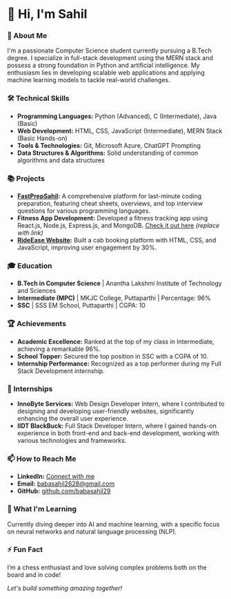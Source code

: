 # 👋 Hi, I'm Sahil 

### 🚀 About Me
I'm a passionate Computer Science student currently pursuing a B.Tech degree. I specialize in full-stack development using the MERN stack and possess a strong foundation in Python and artificial intelligence. My enthusiasm lies in developing scalable web applications and applying machine learning models to tackle real-world challenges.

### 🛠️ Technical Skills
- **Programming Languages:** Python (Advanced), C (Intermediate), Java (Basic)
- **Web Development:** HTML, CSS, JavaScript (Intermediate), MERN Stack (Basic Hands-on)
- **Tools & Technologies:** Git, Microsoft Azure, ChatGPT Prompting
- **Data Structures & Algorithms:** Solid understanding of common algorithms and data structures

### 📚 Projects
- **[FastPrepSahil](https://fastprepsahil.netlify.app/):** A comprehensive platform for last-minute coding preparation, featuring cheat sheets, overviews, and top interview questions for various programming languages.
- **Fitness App Development:** Developed a fitness tracking app using React.js, Node.js, Express.js, and MongoDB. [Check it out here](#) *(replace with link)*
- **[RideEase Website](https://babasahil29.github.io/RideEase/index.html):** Built a cab booking platform with HTML, CSS, and JavaScript, improving user engagement by 30%.

### 🎓 Education
- **B.Tech in Computer Science** | Anantha Lakshmi Institute of Technology and Sciences
- **Intermediate (MPC)** | MKJC College, Puttaparthi | Percentage: 96%
- **SSC** | SSS EM School, Puttaparthi | CGPA: 10

### 🏆 Achievements
- **Academic Excellence:** Ranked at the top of my class in Intermediate, achieving a remarkable 96%.
- **School Topper:** Secured the top position in SSC with a CGPA of 10.
- **Internship Performance:** Recognized as a top performer during my Full Stack Development internship.

### 🌟 Internships
- **InnoByte Services:** Web Design Developer Intern, where I contributed to designing and developing user-friendly websites, significantly enhancing the overall user experience.
- **IIDT BlackBuck:** Full Stack Developer Intern, where I gained hands-on experience in both front-end and back-end development, working with various technologies and frameworks.

### 📫 How to Reach Me
- **LinkedIn:** [Connect with me](https://www.linkedin.com/in/baba-sahil-153721321)
- **Email:** [babasahil2628@gmail.com](mailto:babasahil2628@gmail.com)
- **GitHub:** [github.com/babasahil29](https://github.com/babasahil29)

### 🌱 What I'm Learning
Currently diving deeper into AI and machine learning, with a specific focus on neural networks and natural language processing (NLP).

### ⚡ Fun Fact
I’m a chess enthusiast and love solving complex problems both on the board and in code!

*Let's build something amazing together!*
